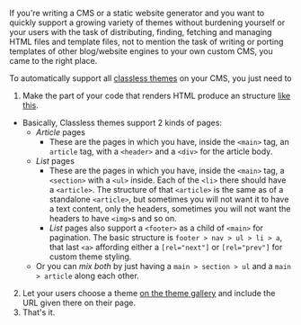 If you're writing a CMS or a static website generator and you want to quickly support a growing variety of themes without burdening yourself or your users with the task of distributing, finding, fetching and managing HTML files and template files, not to mention the task of writing or porting templates of other blog/website engines to your own custom CMS, you came to the right place.

To automatically support all [classless themes](/themes) on your CMS, you just need to

1. Make the part of your code that renders HTML produce an structure [like this](https://github.com/fiatjaf/classless/blob/master/explained-structure.html).
  * Basically, Classless themes support 2 kinds of pages:
    * _Article_ pages
      * These are the pages in which you have, inside the `<main>` tag, an `article` tag, with a `<header>` and a `<div>` for the article body.
    * _List_ pages
      * These are the pages in which you have, inside the `<main>` tag, a `<section>` with a `<ul>` inside. Each of the `<li>` there should have a `<article>`. The structure of that `<article>` is the same as of a standalone `<article>`, but sometimes you will not want it to have a text content, only the headers, sometimes you will not want the headers to have `<img>`s and so on.
      * _List_ pages also support a `<footer>` as a child of `<main>` for pagination. The basic structure is `footer > nav > ul > li > a`, that last `<a>` affording either a `[rel="next"]` or `[rel="prev"]` for custom theme styling.
    * Or you can _mix both_ by just having a `main > section > ul` and a `main > article` along each other.
2. Let your users choose a theme [on the theme gallery](https://classless.alhur.es/themes) and include the URL given there on their page.
3. That's it.
